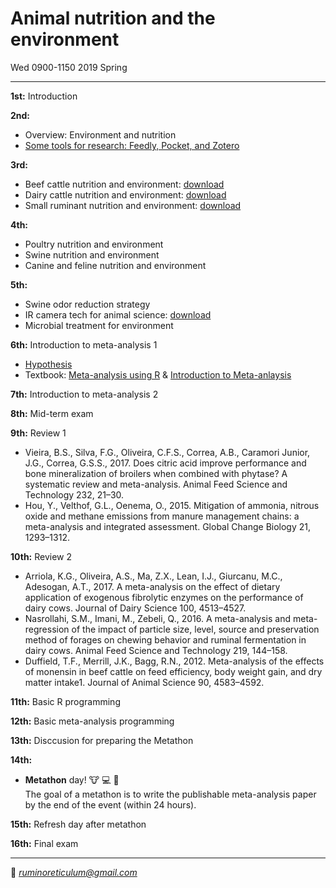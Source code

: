 # Animal nutrition and the environment  
Wed 0900-1150 2019 Spring

---------------------------------------

**1st:** Introduction  

**2nd:** 
- Overview: Environment and nutrition  
- [Some tools for research: Feedly, Pocket, and Zotero](https://youngjunna.github.io/2019-animal-nutrition-and-the-environment/Some_tools_for_research.html#1)

**3rd:** 
- Beef cattle nutrition and environment: [download](https://github.com/YoungjunNa/2019-animal-nutrition-and-the-environment/raw/master/Beef%20cattle%20nutrition%20and%20environment%20-%20G%20Park.pptx)
- Dairy cattle nutrition and environment: [download](https://github.com/YoungjunNa/2019-animal-nutrition-and-the-environment/raw/master/Dairy%20cattle%20Nutrition%20%26%20Environment_Kim.pptx)
- Small ruminant nutrition and environment: [download](https://github.com/YoungjunNa/2019-animal-nutrition-and-the-environment/raw/master/Small%20ruminant%20nutrition%20and%20environment_Lee.pptx)  

**4th:** 
- Poultry nutrition and environment
- Swine nutrition and environment
- Canine and feline nutrition and environment  

**5th:** 
- Swine odor reduction strategy
- IR camera tech for animal science: [download](https://github.com/YoungjunNa/2019-animal-nutrition-and-the-environment/blob/master/IR%20camera%20tech%20and%20animal-H.Kang.pdf)
- Microbial treatment for environment

**6th:** Introduction to meta-analysis 1  
- [Hypothesis](https://docs.google.com/presentation/d/12hvnrdV0ejO2iUR4VxWqZi80ZvSKx-rkbf5OL-J2szk/edit?usp=sharing)  
- Textbook: [Meta-analysis using R](https://book.naver.com/bookdb/book_detail.nhn?bid=9229584) & [Introduction to Meta-anlaysis](https://onlinelibrary.wiley.com/doi/book/10.1002/9780470743386)

**7th:** Introduction to meta-analysis 2

**8th:** Mid-term exam

**9th:** Review 1  
- Vieira, B.S., Silva, F.G., Oliveira, C.F.S., Correa, A.B., Caramori Junior, J.G., Correa, G.S.S., 2017. Does citric acid improve performance and bone mineralization of broilers when combined with phytase? A systematic review and meta-analysis. Animal Feed Science and Technology 232, 21–30. 
- Hou, Y., Velthof, G.L., Oenema, O., 2015. Mitigation of ammonia, nitrous oxide and methane emissions from manure management chains: a meta-analysis and integrated assessment. Global Change Biology 21, 1293–1312. 

**10th:** Review 2    
- Arriola, K.G., Oliveira, A.S., Ma, Z.X., Lean, I.J., Giurcanu, M.C., Adesogan, A.T., 2017. A meta-analysis on the effect of dietary application of exogenous fibrolytic enzymes on the performance of dairy cows. Journal of Dairy Science 100, 4513–4527.  
- Nasrollahi, S.M., Imani, M., Zebeli, Q., 2016. A meta-analysis and meta-regression of the impact of particle size, level, source and preservation method of forages on chewing behavior and ruminal fermentation in dairy cows. Animal Feed Science and Technology 219, 144–158.   
- Duffield, T.F., Merrill, J.K., Bagg, R.N., 2012. Meta-analysis of the effects of monensin in beef cattle on feed efficiency, body weight gain, and dry matter intake1. Journal of Animal Science 90, 4583–4592.  

**11th:** Basic R programming  

**12th:** Basic meta-analysis programming  

**13th:** Disccusion for preparing the Metathon

**14th:**  
- **Metathon** day! :cow: :computer: :running:  
The goal of a metathon is to write the publishable meta-analysis paper by the end of the event (within 24 hours).  

**15th:** Refresh day after metathon

**16th:** Final exam

---------------------------------------
💌 *ruminoreticulum@gmail.com*
